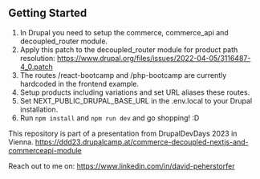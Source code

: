## Getting Started

1. In Drupal you need to setup the commerce, commerce_api and decoupled_router module.
2. Apply this patch to the decoupled_router module for product path resolution: https://www.drupal.org/files/issues/2022-04-05/3116487-4_0.patch
3. The routes /react-bootcamp and /php-bootcamp are currently hardcoded in the frontend example.
4. Setup products including variations and set URL aliases these routes.
5. Set NEXT_PUBLIC_DRUPAL_BASE_URL in the .env.local to your Drupal installation.
6. Run `npm install` and `npm run dev` and go shopping! :D

This repository is part of a presentation from DrupalDevDays 2023 in Vienna.
https://ddd23.drupalcamp.at/commerce-decoupled-nextjs-and-commerceapi-module

Reach out to me on:
https://www.linkedin.com/in/david-peherstorfer
